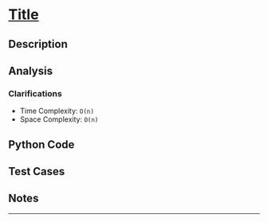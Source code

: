 # [Title](link)

## Description
## Analysis
### Clarifications

* Time Complexity: `O(n)`
* Space Complexity: `O(n)`

## Python Code

## Test Cases
## Notes
****